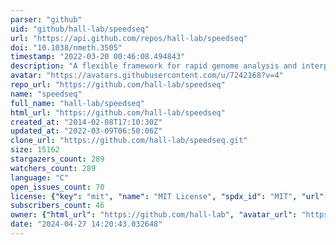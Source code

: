 ```yaml
---
parser: "github"
uid: "github/hall-lab/speedseq"
url: "https://api.github.com/repos/hall-lab/speedseq"
doi: "10.1038/nmeth.3505"
timestamp: "2022-03-20 00:46:08.494843"
description: "A flexible framework for rapid genome analysis and interpretation"
avatar: "https://avatars.githubusercontent.com/u/7242168?v=4"
repo_url: "https://github.com/hall-lab/speedseq"
name: "speedseq"
full_name: "hall-lab/speedseq"
html_url: "https://github.com/hall-lab/speedseq"
created_at: "2014-02-08T17:10:30Z"
updated_at: "2022-03-09T06:50:06Z"
clone_url: "https://github.com/hall-lab/speedseq.git"
size: 15162
stargazers_count: 289
watchers_count: 289
language: "C"
open_issues_count: 70
license: {"key": "mit", "name": "MIT License", "spdx_id": "MIT", "url": "https://api.github.com/licenses/mit", "node_id": "MDc6TGljZW5zZTEz"}
subscribers_count: 46
owner: {"html_url": "https://github.com/hall-lab", "avatar_url": "https://avatars.githubusercontent.com/u/7242168?v=4", "login": "hall-lab", "type": "Organization"}
date: "2024-04-27 14:20:43.032648"
---
```

